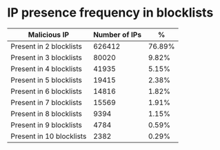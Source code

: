 # IP presence frequency in blocklists
| Malicious IP | Number of IPs | % |
|----|----|----|
| Present in 2 blocklists | 626412 | 76.89% |
| Present in 3 blocklists | 80020 | 9.82% |
| Present in 4 blocklists | 41935 | 5.15% |
| Present in 5 blocklists | 19415 | 2.38% |
| Present in 6 blocklists | 14816 | 1.82% |
| Present in 7 blocklists | 15569 | 1.91% |
| Present in 8 blocklists | 9394 | 1.15% |
| Present in 9 blocklists | 4784 | 0.59% |
| Present in 10 blocklists | 2382 | 0.29% |
